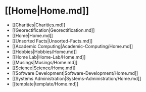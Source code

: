 # [[Home|Home.md]]
 * [[Charities|Charities.md]]
 * [[Georectification|Georectification.md]]
 * [[Home|Home.md]]
 * [[Unsorted Facts|Unsorted-Facts.md]]
 * [[Academic Computing|Academic-Computing/Home.md]]
 * [[Hobbies|Hobbies/Home.md]]
 * [[Home Lab|Home-Lab/Home.md]]
 * [[Musings|Musings/Home.md]]
 * [[Science|Science/Home.md]]
 * [[Software Development|Software-Development/Home.md]]
 * [[Systems Administration|Systems-Administration/Home.md]]
 * [[template|template/Home.md]]
